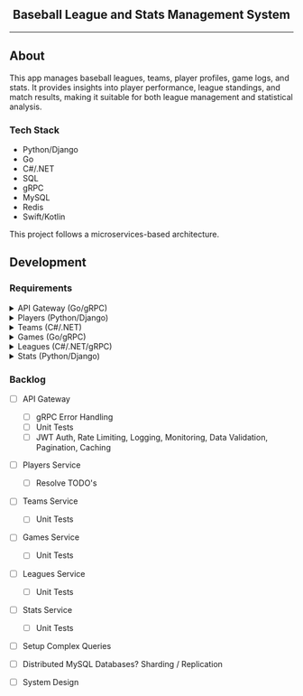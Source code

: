 <div align="center">
    <h2>Baseball League and Stats Management System</h2>
</div>

<hr />

## About

This app manages baseball leagues, teams, player profiles, game logs, and stats.
It provides insights into player performance, league standings, and match results, making it suitable for both league management and statistical analysis.

### Tech Stack

- Python/Django
- Go
- C#/.NET
- SQL
- gRPC
- MySQL
- Redis
- Swift/Kotlin

This project follows a microservices-based architecture.

## Development

### Requirements

<details>
    <summary>API Gateway (Go/gRPC)</summary>
</details>

<details>
    <summary>Players (Python/Django)</summary>

##### Endpoints

<details>
    <summary>Create Player</summary>

```bash
curl -i -X POST http://localhost:8080/v1/players \
    -H 'Content-Type: application/json' \
    -d '{
        "name": "Michael Yi",
        "jerseyNumber": "14",
        "dob": "2004-12-14",
        "height": "5\u0027 10\"",
        "weight": 140,
        "position": "Shortstop",
        "teamId": 1
}'
```
</details>

<details>
    <summary>Get Player</summary>

```bash
curl -i http://localhost:8080/v1/players/<id>
```
</details>

<details>
    <summary>Update Player</summary>

```bash
curl -i -X PATCH http://localhost:8080/v1/players/<id> \
    -H 'Content-Type: application/json' \
    -d '{
        "name": "Michael Yi",
        "jerseyNumber": "14",
        "dob": "2004-12-14",
        "height": "5\u0027 10\"",
        "weight": 140,
        "position": "Shortstop",
        "teamId": 1
}'
```
</details>

<details>
    <summary>Delete Player</summary>

```bash
curl -i -X DELETE http://localhost:8080/v1/players/<id>
```
</details>

<br/>
</details>

<details>
    <summary>Teams (C#/.NET)</summary>

##### Endpoints

<details>
    <summary>Create Team</summary>

```bash
curl -i -X POST http://localhost:8080/v1/teams \
    -H 'Content-Type: application/json' \
    -d '{
        "name": "Los Angeles Dodgers",
        "leagueId": 1
    }'
```
</details>

<details>
    <summary>Get Team</summary>

```bash
curl -i http://localhost:8080/v1/teams/<id>
```
</details>

<details>
    <summary>Get Team With Roster</summary>

```bash
curl -i http://localhost:8080/v1/teams/with-roster/<id>
```
</details>

<details>
    <summary>Update Team</summary>

```bash
curl -i -X PATCH http://localhost:8080/v1/teams/<id> \
    -H 'Content-Type: application/json' \
    -d '{
        "name": "New York Yankees",
        "leagueId": 2
    }'
```
</details>

<details>
    <summary>Delete Team</summary>

```bash
curl -i -X DELETE http://localhost:8080/v1/teams/<id>
```
</details>
</details>

<details>
    <summary>Games (Go/gRPC)</summary>

##### Endpoints

<details>
    <summary>Create Game</summary>

```bash
curl -i -X POST http://localhost:8080/v1/games \
    -H 'Content-Type: application/json' \
    -d '{
        "homeTeamId": 1,
        "awayTeamId": 2,
        "homeTeamScore": 5,
        "awayTeamScore": 0,
        "date": "2004-12-14 12:00:00",
        "location": "Irvine, CA"
}'
```
</details>

<details>
    <summary>Get Game</summary>

```bash
curl -i http://localhost:8080/v1/games/<id>
```
</details>

<details>
    <summary>Update Game</summary>

```bash
curl -i -X PATCH http://localhost:8080/v1/games/<id> \
    -H 'Content-Type: application/json' \
    -d '{
        "homeTeamId": 1,
        "awayTeamId": 2,
        "homeTeamScore": 5,
        "awayTeamScore": 0,
        "date": "2004-12-14 12:00:00",
        "location": "Irvine, CA"
}'
```
</details>

<details>
    <summary>Delete Game</summary>

```bash
curl -i -X DELETE http://localhost:8080/v1/games/<id>
```
</details>

</details>

<details>
    <summary>Leagues (C#/.NET/gRPC)</summary>

##### Endpoints

<details>
    <summary>Create League</summary>

```bash
curl -i -X POST http://localhost:8080/v1/leagues \
    -H 'Content-Type: application/json' \
    -d '{
        "name": "Athletic Coast Conference"
}'
```
</details>

<details>
    <summary>Get League</summary>

```bash
curl -i http://localhost:8080/v1/leagues/<id>
```
</details>

<details>
    <summary>Update League</summary>

```bash
curl -i -X PATCH http://localhost:8080/v1/leagues/<id> \
    -H 'Content-Type: application/json' \
    -d '{
        "name": "Athletic Coast Conference"
}'
```
</details>

<details>
    <summary>Delete League</summary>

```bash
curl -i -X DELETE http://localhost:8080/v1/leagues/<id>
```
</details>
</details>

<details>
    <summary>Stats (Python/Django)</summary>

##### Endpoints
<details>
    <summary>Create Batting Stats</summary>

```bash
curl -i -X POST http://localhost:8080/v1/stats/batting \
    -H 'Content-Type: application/json' \
    -d '{
        "playerId": 1,
        "atBats": 3119,
        "runs": 562,
        "hits": 878,
        "totalBases": 1792,
        "doubles": 167,
        "triples": 36,
        "homeRuns": 225,
        "rbi": 567,
        "walks": 432,
        "strikeouts": 917,
        "stolenBases": 145,
        "hitByPitches": 22,
        "sacFlies": 18 
    }'
```
</details>

<details>
    <summary>Create Pitching Stats</summary>

```bash
curl -i -X POST http://localhost:8080/v1/stats/pitching \
    -H 'Content-Type: application/json' \
    -d '{
        "playerId": 1,
        "wins": 38,
        "losses": 19,
        "earnedRuns": 161,
        "games": 86,
        "gamesStarted": 86,
        "saves": 0,
        "inningsPitched": 481.2,
        "strikeouts": 608,
        "walks": 173,
        "hits": 348 
    }'
```
</details>

<details>
    <summary>Get Batting Stats</summary>

```bash
curl -i http://localhost:8080/v1/stats/batting/<player-id>
```
</details>

<details>
    <summary>Get Pitching Stats</summary>

```bash
curl -i http://localhost:8080/v1/stats/pitching/<player-id>
```
</details>

<details>
    <summary>Update Batting Stats</summary>

```bash
curl -i -X PATCH http://localhost:8080/v1/stats/batting/<player-id> \
    -H 'Content-Type: application/json' \
    -d '{
        "playerId": 1,
        "atBats": 3119,
        "runs": 562,
        "hits": 878,
        "totalBases": 1792,
        "doubles": 167,
        "triples": 36,
        "homeRuns": 225,
        "rbi": 567,
        "walks": 432,
        "strikeouts": 917,
        "stolenBases": 145,
        "hitByPitches": 22,
        "sacFlies": 18 
    }'
```
</details>

<details>
    <summary>Update Pitching Stats</summary>

```bash
curl -i -X PATCH http://localhost:8080/v1/stats/pitching/<player-id> \
    -H 'Content-Type: application/json' \
    -d '{
        "playerId": 1,
        "wins": 38,
        "losses": 19,
        "earnedRuns": 161,
        "games": 86,
        "gamesStarted": 86,
        "saves": 0,
        "inningsPitched": 481.2,
        "strikeouts": 608,
        "walks": 173,
        "hits": 348 
    }'
```
</details>

<details>
    <summary>Delete Batting Stats</summary>

```bash
curl -i -X DELETE http://localhost:8080/v1/stats/batting/<player-id>
```
</details>

<details>
    <summary>Delete Pitching Stats</summary>

```bash
curl -i -X DELETE http://localhost:8080/v1/stats/pitching/<player-id>
```
</details>

</details>

### Backlog
- [ ] API Gateway
    - [ ] gRPC Error Handling
    - [ ] Unit Tests
    - [ ] JWT Auth, Rate Limiting, Logging, Monitoring, Data Validation, Pagination, Caching
- [ ] Players Service
    - [ ] Resolve TODO's
- [ ] Teams Service
    - [ ] Unit Tests
- [ ] Games Service
    - [ ] Unit Tests
- [ ] Leagues Service
    - [ ] Unit Tests
- [ ] Stats Service
    - [ ] Unit Tests
- [ ] Setup Complex Queries
- [ ] Distributed MySQL Databases? Sharding / Replication
- [ ] System Design

